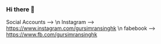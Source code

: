 ### Hi there 👋

Social Accounts -->
\n Instagram --> https://www.instagram.com/gursimransinghk
\n fabebook --> https://www.fb.com/gursimransinghk
